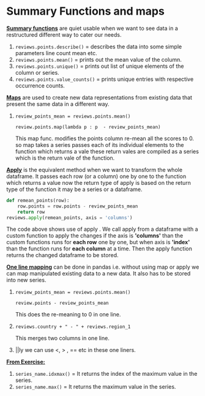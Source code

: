 # Summary Functions and maps

**<u>Summary functions</u>** are quiet usable when we want to see data in a restructured different way to cater our needs.

1. `reviews.points.describe()` = describes the data into some simple parameters line count mean etc.
2. `reviews.points.mean()` = prints out the mean value of the column.
3. `reviews.points.unique()` = prints out list of unique elements of the column or series.
4. `reviews.points.value_counts()` = prints unique entries with respective occurrence counts.

**<u>Maps</u>** are used to create new data representations from existing data that present the same data in a different way.

1. `review_points_mean = reviews.points.mean()`

   `review.points.map(lambda p : p  - review_points_mean)`

   This map func. modifies the points column re-mean all the scores to 0. so map takes a series passes each of its individual elements to the function which returns a vale these return vales are compiled as a series which is the return vale of the function.

**<u>Apply</u>** is the equivalent method when we want to transform the whole dataframe. It passes each row (or a column) one by one to the function which returns a value now the return type of apply is based on the return type of the function it may be a series or a dataframe.

```python
def remean_points(row):
	row.points = row.points - review_points_mean
    return row
reviews.apply(remean_points, axis = 'columns')
```

The code above shows use of apply . We call apply from a dataframe with a custom function to apply the changes if the axis is **'columns'** than the custom functions runs for **each row** one by one, but when axis is **'index'** than the function runs for **each column** at a time. Then the apply function returns the changed dataframe to be stored.

**<u>One line mapping</u>** can be done in pandas i.e. without using map or apply we can map manipulated existing data to a new data. It also has to be stored into new series.

1. `review_points_mean = reviews.points.mean()`

   `review.points - review_points_mean`

   This does the re-meaning to 0 in one line.

2. `reviews.country + " - " + reviews.region_1`

   This merges two columns in one line.

3. ||ly we can use <, > , == etc in these one liners.

**<u>From Exercise:</u>**

1. `series_name.idxmax()` = It returns the index of the maximum value in the series.
2. `series_name.max()` = It returns the maximum value in the series.